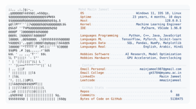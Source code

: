 <picture>
  <source srcset="https://raw.githubusercontent.com/mmazinjameel/mmazinjameel/main/dark_mode.svg?v=1742062291" media="(prefers-color-scheme: dark)">
  <img src="https://raw.githubusercontent.com/mmazinjameel/mmazinjameel/main/light_mode.svg?v=1742062291">
</picture>
